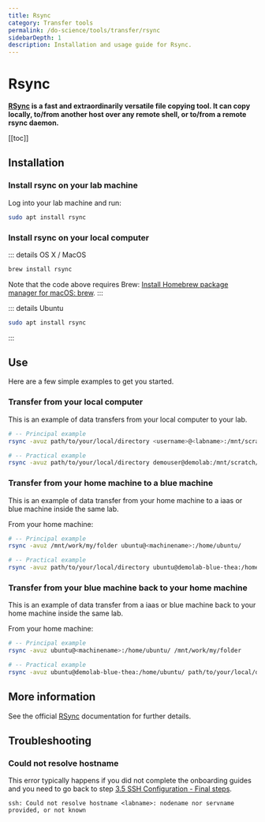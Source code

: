 ```yaml
---
title: Rsync
category: Transfer tools
permalink: /do-science/tools/transfer/rsync
sidebarDepth: 1
description: Installation and usage guide for Rsync.
---
```


# Rsync

**[RSync](https://linux.die.net/man/1/rsync) is a fast and extraordinarily versatile file copying tool. It can copy locally, to/from another host over any remote shell, or to/from a remote rsync daemon.**

[[toc]]

## Installation

### Install rsync on your lab machine

Log into your lab machine and run: 

```bash
sudo apt install rsync
```

### Install rsync on your local computer

::: details OS X / MacOS

```bash
brew install rsync
```

Note that the code above requires Brew: [Install Homebrew package manager for macOS: brew](https://brew.sh/).
:::


::: details Ubuntu

```bash
sudo apt install rsync
```

:::


## Use

Here are a few simple examples to get you started. 

### Transfer from your local computer

This is an example of data transfers from your local computer to your lab.

```bash
# -- Principal example
rsync -avuz path/to/your/local/directory <username>@<labname>:/mnt/scratch/

# -- Practical example
rsync -avuz path/to/your/local/directory demouser@demolab:/mnt/scratch/
```

### Transfer from your home machine to a blue machine

This is an example of data transfer from your home machine to a iaas or blue machine inside the same lab.

From your home machine: 

```bash
# -- Principal example
rsync -avuz /mnt/work/my/folder ubuntu@<machinename>:/home/ubuntu/

# -- Practical example
rsync -avuz path/to/your/local/directory ubuntu@demolab-blue-thea:/home/ubuntu/
```

### Transfer from your blue machine back to your home machine

This is an example of data transfer from a iaas or blue machine back to your home machine inside the same lab.

From your home machine: 

```bash
# -- Principal example
rsync -avuz ubuntu@<machinename>:/home/ubuntu/ /mnt/work/my/folder 

# -- Practical example
rsync -avuz ubuntu@demolab-blue-thea:/home/ubuntu/ path/to/your/local/directory
```

## More information

See the official [RSync](https://linux.die.net/man/1/rsync) documentation for further details.

## Troubleshooting

### Could not resolve hostname

This error typically happens if you did not complete the onboarding guides and you need to go back to step [3.5 SSH Configuration - Final steps](/do-science/lab-access/configure-ssh/#_3-5-final-steps).

```
ssh: Could not resolve hostname <labname>: nodename nor servname provided, or not known
```

